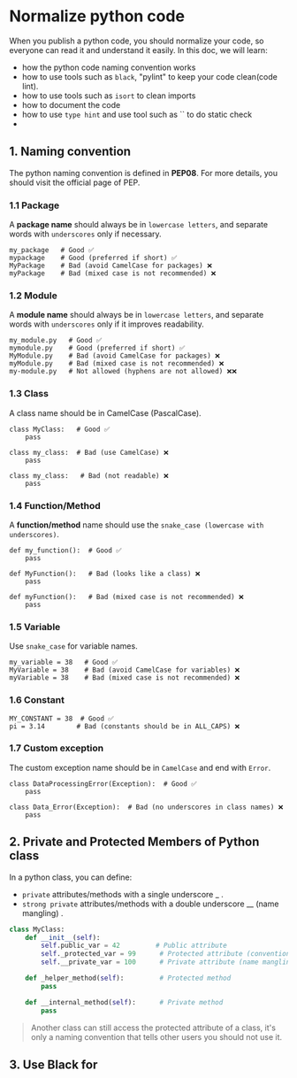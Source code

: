 # Normalize python code
When you publish a python code, you should normalize your code, so everyone can read it and understand it easily.
In this doc, we will learn:
- how the python code naming convention works
- how to use tools such as `black`, "pylint" to keep your code clean(code lint). 
- how to use tools such as `isort` to clean imports
- how to document the code
- how to use `type hint` and use tool such as `` to do static check
- 

## 1. Naming convention

The python naming convention is defined in **PEP08**. For more details, you should visit the official page of PEP.

### 1.1 Package

A **package name** should always be in `lowercase letters`, and separate words with `underscores` only if necessary.

```text
my_package   # Good ✅
mypackage    # Good (preferred if short) ✅
MyPackage    # Bad (avoid CamelCase for packages) ❌ 
myPackage    # Bad (mixed case is not recommended) ❌ 
```

### 1.2 Module

A **module name** should always be in `lowercase letters`, and separate words with `underscores` only if it improves readability.

```text
my_module.py   # Good ✅
mymodule.py    # Good (preferred if short) ✅
MyModule.py    # Bad (avoid CamelCase for packages) ❌ 
myModule.py    # Bad (mixed case is not recommended) ❌ 
my-module.py   # Not allowed (hyphens are not allowed) ❌❌
```

### 1.3 Class

A class name should be in CamelCase (PascalCase).

```text
class MyClass:   # Good ✅
    pass

class my_class:  # Bad (use CamelCase) ❌ 
    pass

class my_class:   # Bad (not readable) ❌ 
    pass
```

### 1.4 Function/Method

A **function/method** name should use the `snake_case (lowercase with underscores)`.

```text
def my_function():  # Good ✅
    pass

def MyFunction():   # Bad (looks like a class) ❌ 
    pass

def myFunction():   # Bad (mixed case is not recommended) ❌ 
    pass
```

### 1.5 Variable

Use `snake_case` for variable names.

```text
my_variable = 38   # Good ✅
MyVariable = 38    # Bad (avoid CamelCase for variables) ❌ 
myVariable = 38    # Bad (mixed case is not recommended) ❌ 
```

### 1.6 Constant

```text
MY_CONSTANT = 38  # Good ✅
pi = 3.14        # Bad (constants should be in ALL_CAPS) ❌ 
```

### 1.7 Custom exception 

The custom exception name should be in `CamelCase` and end with `Error`.

```text
class DataProcessingError(Exception):  # Good ✅
    pass

class Data_Error(Exception):  # Bad (no underscores in class names) ❌ 
    pass
```

## 2. Private and Protected Members of Python class 

In a python class, you can define:
- `private` attributes/methods with a single underscore _ .
- `strong private` attributes/methods with a double underscore __ (name mangling) .

```python
class MyClass:
    def __init__(self):
        self.public_var = 42         # Public attribute
        self._protected_var = 99      # Protected attribute (convention)
        self.__private_var = 100      # Private attribute (name mangling)

    def _helper_method(self):         # Protected method
        pass

    def __internal_method(self):      # Private method
        pass

```

> Another class can still access the protected attribute of a class, it's only a naming convention that tells other users
> you should not use it.
> 
> 

## 3. Use Black for 